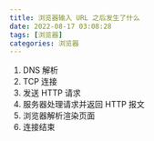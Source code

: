 ```yaml
---
title: 浏览器输入 URL 之后发生了什么
date: 2022-08-17 03:08:28
tags: [浏览器]
categories: 浏览器
---
```

1. DNS 解析
2. TCP 连接
3. 发送 HTTP 请求
4. 服务器处理请求并返回 HTTP 报文
5. 浏览器解析渲染页面
6. 连接结束